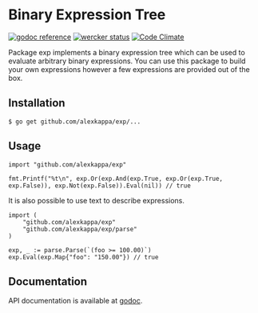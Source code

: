 # Binary Expression Tree

[![godoc reference](https://godoc.org/github.com/alexkappa/exp?status.svg)](https://godoc.org/github.com/alexkappa/exp) [![wercker status](https://app.wercker.com/status/3627f2113c06b84a316c4d3ab59b414c/s/master "wercker status")](https://app.wercker.com/project/byKey/3627f2113c06b84a316c4d3ab59b414c) [![Code Climate](https://codeclimate.com/repos/57ee74cb0cee2109cb001a8d/badges/df8b36b023b964ac23ca/gpa.svg)](https://codeclimate.com/repos/57ee74cb0cee2109cb001a8d/feed)

Package exp implements a binary expression tree which can be used to evaluate
arbitrary binary expressions. You can use this package to build your own
expressions however a few expressions are provided out of the box.

## Installation

```
$ go get github.com/alexkappa/exp/...
```

## Usage

```
import "github.com/alexkappa/exp"

fmt.Printf("%t\n", exp.Or(exp.And(exp.True, exp.Or(exp.True, exp.False)), exp.Not(exp.False)).Eval(nil)) // true
```

It is also possible to use text to describe expressions.

```
import (
	"github.com/alexkappa/exp"
	"github.com/alexkappa/exp/parse"
)

exp, _ := parse.Parse(`(foo >= 100.00)`)
exp.Eval(exp.Map{"foo": "150.00"}) // true
```

## Documentation

API documentation is available at [godoc](https://godoc.org/github.com/alexkappa/exp).
